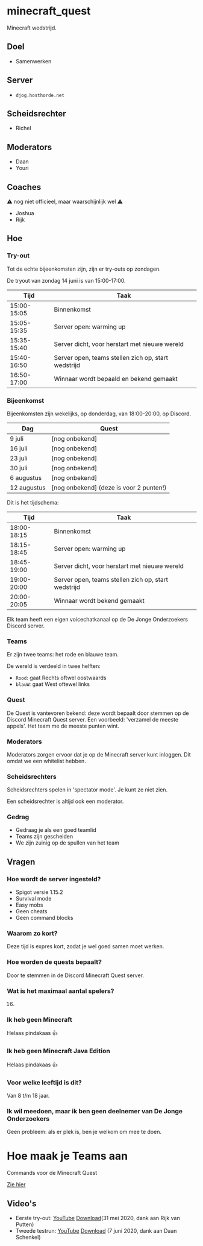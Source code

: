 # minecraft_quest

Minecraft wedstrijd.

## Doel

 * Samenwerken

## Server

 * `djog.hosthorde.net`

## Scheidsrechter

 * Richel

## Moderators

 * Daan
 * Youri

## Coaches

:warning: nog niet officieel, maar waarschijnlijk wel :warning:

 * Joshua
 * Rijk

## Hoe

### Try-out

Tot de echte bijeenkomsten zijn, zijn er try-outs op zondagen.

De tryout van zondag 14 juni is van 15:00-17:00.

Tijd       |Taak
-----------|---------------------------
15:00-15:05|Binnenkomst
15:05-15:35|Server open: warming up
15:35-15:40|Server dicht, voor herstart met nieuwe wereld
15:40-16:50|Server open, teams stellen zich op, start wedstrijd
16:50-17:00|Winnaar wordt bepaald en bekend gemaakt

### Bijeenkomst

Bijeenkomsten zijn wekelijks, op donderdag, van 18:00-20:00, op Discord.

Dag        |Quest
-----------|---------------------------
9 juli     |[nog onbekend]
16 juli    |[nog onbekend]
23 juli    |[nog onbekend]
30 juli    |[nog onbekend]
6 augustus |[nog onbekend]
12 augustus|[nog onbekend] (deze is voor 2 punten!)

Dit is het tijdschema:

Tijd       |Taak
-----------|---------------------------
18:00-18:15|Binnenkomst
18:15-18:45|Server open: warming up
18:45-19:00|Server dicht, voor herstart met nieuwe wereld
19:00-20:00|Server open, teams stellen zich op, start wedstrijd
20:00-20:05|Winnaar wordt bekend gemaakt

Elk team heeft een eigen voicechatkanaal op de De Jonge Onderzoekers
Discord server.

### Teams

Er zijn twee teams: het rode en blauwe team. 

De wereld is verdeeld in twee helften:

 * `Rood`: gaat Rechts oftwel oostwaards
 * `blauW`: gaat West oftewel links

### Quest

De Quest is vantevoren bekend: 
deze wordt bepaalt door stemmen op de Discord Minecraft Quest server.
Een voorbeeld: 'verzamel de meeste appels'.
Het team me de meeste punten wint.

### Moderators

Moderators zorgen ervoor dat je op de Minecraft server kunt inloggen.
Dit omdat we een whitelist hebben.

### Scheidsrechters

Scheidsrechters spelen in 'spectator mode'. 
Je kunt ze niet zien.

Een scheidsrechter is altijd ook een moderator.

### Gedrag

 * Gedraag je als een goed teamlid
 * Teams zijn gescheiden
 * We zijn zuinig op de spullen van het team

## Vragen

### Hoe wordt de server ingesteld?

 * Spigot versie 1.15.2
 * Survival mode
 * Easy mobs
 * Geen cheats
 * Geen command blocks

### Waarom zo kort?

Deze tijd is expres kort, zodat je wel goed samen moet werken.

### Hoe worden de quests bepaalt?

Door te stemmen in de Discord Minecraft Quest server.

### Wat is het maximaal aantal spelers?

16.

### Ik heb geen Minecraft

Helaas pindakaas :+1:

### Ik heb geen Minecraft Java Edition

Helaas pindakaas :+1:

### Voor welke leeftijd is dit?

Van 8 t/m 18 jaar.

### Ik wil meedoen, maar ik ben geen deelnemer van De Jonge Onderzoekers

Geen probleem: als er plek is, ben je welkom om mee te doen.

# Hoe maak je Teams aan

Commands voor de Minecraft Quest

[Zie hier](https://github.com/djog/MCQuest_Datapack)

## Video's

 * Eerste try-out: [YouTube](https://youtu.be/xq_MknF9lyY) [Download](http://richelbilderbeek.nl/minecraft_quest_20200531.mp4 )(31 mei 2020, dank aan Rijk van Putten)
 * Tweede testrun: [YouTube](https://youtu.be/8OzPmMhnrKQ) [Download](http://richelbilderbeek.nl/minecraft_quest_20200607.mp4) (7 juni 2020, dank aan Daan Schenkel)

